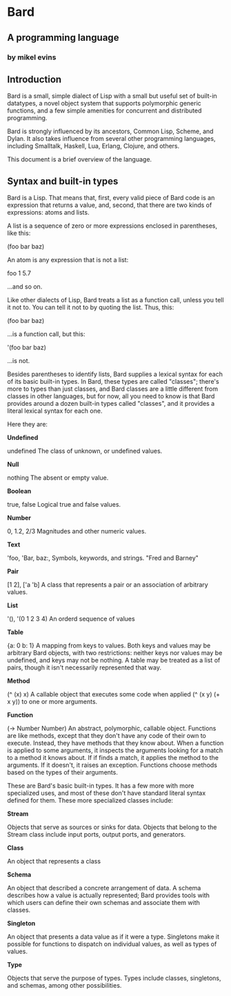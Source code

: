 # Bard
## A programming language
### by mikel evins

## Introduction

Bard is a small, simple dialect of Lisp with a small but useful set of
built-in datatypes, a novel object system that supports polymorphic
generic functions, and a few simple amenities for concurrent and
distributed programming.

Bard is strongly influenced by its ancestors, Common Lisp, Scheme, and
Dylan. It also takes influence from several other programming
languages, including Smalltalk, Haskell, Lua, Erlang, Clojure, and
others.

This document is a brief overview of the language.

## Syntax and built-in types

Bard is a Lisp. That means that, first, every valid piece of Bard code
is an expression that returns a value, and, second, that there are two
kinds of expressions: atoms and lists.

A list is a sequence of zero or more expressions enclosed in
parentheses, like this:

  (foo bar baz)

An atom is any expression that is not a list:

  foo
  1
  5.7
  
...and so on.

Like other dialects of Lisp, Bard treats a list as a function call,
unless you tell it not to. You can tell it not to by quoting the
list. Thus, this:

  (foo bar baz)

...is a function call, but this:

  '(foo bar baz)

...is not.

Besides parentheses to identify lists, Bard supplies a lexical syntax
for each of its basic built-in types. In Bard, these types are called
"classes"; there's more to types than just classes, and Bard classes
are a little different from classes in other languages, but for now,
all you need to know is that Bard provides around a dozen built-in
types called "classes", and it provides a literal lexical syntax for
each one.

Here they are:

**Undefined**

undefined          The class of unknown, or undefined values.

**Null**       

nothing            The absent or empty value.

**Boolean**    

true, false        Logical true and false values.

**Number**     

0, 1.2, 2/3        Magnitudes and other numeric values.

**Text**       

'foo, 'Bar, baz:,  Symbols, keywords, and strings.
"Fred and Barney"

**Pair**

[1 2], ['a 'b]     A class that represents a pair or an association 
                   of arbitrary values.

**List**

'(), '(0 1 2 3 4)  An orderd sequence of values

**Table**

{a: 0 b: 1}        A mapping from keys to values. Both keys and values
                   may be arbitrary Bard objects, with two restrictions:
                   neither keys nor values may be undefined, and keys
                   may not be nothing. A table may be treated as a
                   list of pairs, though it isn't necessarily represented
                   that way.

**Method**

(^ (x) x)          A callable object that executes some code when applied
(^ (x y) (+ x y))  to one or more arguments.

**Function**

(-> Number Number) An abstract, polymorphic, callable object.
                   Functions are like methods, except that they don't
                   have any code of their own to execute. Instead, they
                   have methods that they know about. When a function 
                   is applied to some arguments, it inspects the arguments
                   looking for a match to a method it knows about. If
                   if finds a match, it applies the method to the arguments.
                   If it doesn't, it raises an exception. Functions choose
                   methods based on the types of their arguments.


These are Bard's basic built-in types. It has a few more with more
specialized uses, and most of these don't have standard literal syntax
defined for them. These more specialized classes include:


**Stream**

Objects that serve as sources or sinks for data. Objects that belong
to the Stream class include input ports, output ports, and generators.

**Class**

An object that represents a class

**Schema**

An object that described a concrete arrangement of data.  A schema
describes how a value is actually represented; Bard provides tools
with which users can define their own schemas and associate them with
classes.

**Singleton**

An object that presents a data value as if it were a type.  Singletons
make it possible for functions to dispatch on individual values, as
well as types of values.

**Type**

Objects that serve the purpose of types. Types include classes,
singletons, and schemas, among other possibilities.


